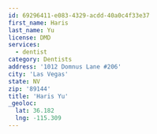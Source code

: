 ```yaml
---
id: 69296411-e083-4329-acdd-40a0c4f33e37
first_name: Haris
last_name: Yu
license: DMD
services:
  - dentist
category: Dentists
address: '1012 Domnus Lane #206'
city: 'Las Vegas'
state: NV
zip: '89144'
title: 'Haris Yu'
_geoloc:
  lat: 36.182
  lng: -115.309
---
```

